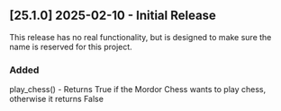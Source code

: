## [25.1.0] 2025-02-10 - Initial Release
This release has no real functionality, but is designed to make sure the name is reserved
for this project. 

### Added
play_chess() - Returns True if the Mordor Chess wants to play chess, otherwise it returns False



